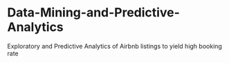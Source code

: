 # Data-Mining-and-Predictive-Analytics
Exploratory and Predictive Analytics of Airbnb listings to yield high booking rate
